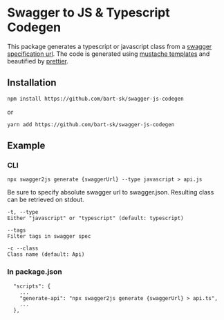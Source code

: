 # Swagger to JS & Typescript Codegen

This package generates a typescript or javascript class from a [swagger specification url](https://github.com/wordnik/swagger-spec). The code is generated using [mustache templates](https://github.com/wcandillon/swagger-js-codegen/tree/master/lib/templates) and beautified by [prettier](https://github.com/prettier/prettier).

## Installation
```bash
npm install https://github.com/bart-sk/swagger-js-codegen
```
or
```
yarn add https://github.com/bart-sk/swagger-js-codegen
```

## Example
### CLI
`npx swagger2js generate {swaggerUrl} --type javascript > api.js`

Be sure to specify absolute swagger url to swagger.json. Resulting class can be retrieved on stdout.

```
-t, --type
Either "javascript" or "typescript" (default: typescript)

--tags
Filter tags in swagger spec

-c --class
Class name (default: Api)
```

### In package.json
```
  "scripts": {
    ...
    "generate-api": "npx swagger2js generate {swaggerUrl} > api.ts",
    ...
  },
```